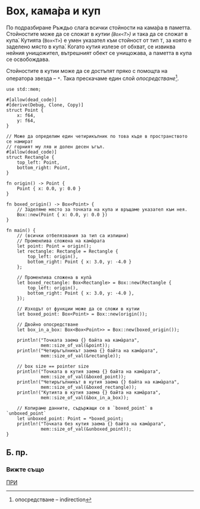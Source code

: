 # Box, кама̀ра и куп

По подразбиране Ръждьо слага всички стойности на кама̀ра в паметта. Стойностите може да
се сложат в _кутии (`Box<T>`)_ и така да се сложат в купа̀. Кутията (`Box<T>`) е
умен указател към стойност от тип `T`, за която е заделено място в купа̀. Когато
кутия излезе от обхват, се извиква нейния унищожител, вътрешният обект се
унищожава, а паметта в купа се освобождава.

Стойностите в кутии може да се достъпят пряко с помощта на оператора звезда –
`*`. Така прескачаме един слой *опосредстване*[^indirection].

```rust,editable
use std::mem;

#[allow(dead_code)]
#[derive(Debug, Clone, Copy)]
struct Point {
    x: f64,
    y: f64,
}

// Може да определим един четирикълник по това къде в пространството се намират
// горният му ляв и долен десен ъгъл.
#[allow(dead_code)]
struct Rectangle {
    top_left: Point,
    bottom_right: Point,
}

fn origin() -> Point {
    Point { x: 0.0, y: 0.0 }
}

fn boxed_origin() -> Box<Point> {
    // Заделяме място за точката на купа и връщаме указател към нея.
    Box::new(Point { x: 0.0, y: 0.0 })
}

fn main() {
    // (всички отбелязвания за тип са излишни)
    // Променлива сложена на кама̀рата
    let point: Point = origin();
    let rectangle: Rectangle = Rectangle {
        top_left: origin(),
        bottom_right: Point { x: 3.0, y: -4.0 }
    };

    // Променлива сложена в купа̀
    let boxed_rectangle: Box<Rectangle> = Box::new(Rectangle {
        top_left: origin(),
        bottom_right: Point { x: 3.0, y: -4.0 },
    });

    // Изходът от функции може да се сложи в кутии
    let boxed_point: Box<Point> = Box::new(origin());

    // Двойно опосредстване
    let box_in_a_box: Box<Box<Point>> = Box::new(boxed_origin());

    println!("Точката заема {} байта на кама̀рата",
             mem::size_of_val(&point));
    println!("Четиръгълникът заема {} байта на кама̀рата",
             mem::size_of_val(&rectangle));

    // box size == pointer size
    println!("Точката в кутия заема {} байта на кама̀рата",
             mem::size_of_val(&boxed_point));
    println!("Четиръгълникът в кутия заема {} байта на кама̀рата",
             mem::size_of_val(&boxed_rectangle));
    println!("Кутията в кутия заема {} байта на кама̀рата",
             mem::size_of_val(&box_in_a_box));

    // Копираме данните, съдържащи се в `boxed_point` в `unboxed_point`
    let unboxed_point: Point = *boxed_point;
    println!("Точката без кутия заема {} байта на кама̀рата",
             mem::size_of_val(&unboxed_point));
}
```

## Б. пр.

[^indirection]: опосредстване – indirection

### Вижте също

[ПРИ][raii]

[raii]: ../scope/raii.md

